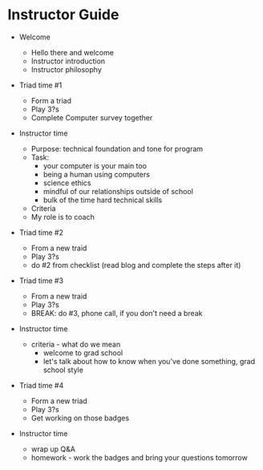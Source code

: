 # Instructor Guide

* Welcome
  * Hello there and welcome
  * Instructor introduction
  * Instructor philosophy

* Triad time #1
  * Form a triad
  * Play 3?s
  * Complete Computer survey together

* Instructor time
  * Purpose: technical foundation and tone for program
  * Task: 
    * your computer is your main too
    * being a human using computers
    * science ethics
    * mindful of our relationships outside of school
    * bulk of the time hard technical skills
  * Criteria
  * My role is to coach

* Triad time #2
  * From a new traid
  * Play 3?s
  * do #2 from checklist (read blog and complete the steps after it)

* Triad time #3
  * From a new traid
  * Play 3?s
  * BREAK: do #3, phone call, if you don't need a break

* Instructor time
  * criteria - what do we mean
    * welcome to grad school
    * let's talk about how to know when you've done something, grad school style

* Triad time #4
  * Form a new triad
  * Play 3?s
  * Get working on those badges

* Instructor time
  * wrap up Q&A
  * homework - work the badges and bring your questions tomorrow

